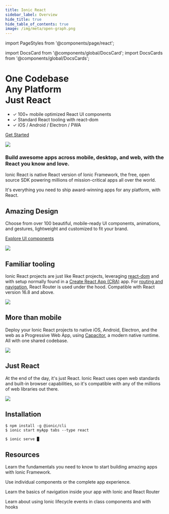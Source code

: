 ```yaml
---
title: Ionic React
sidebar_label: Overview
hide_title: true
hide_table_of_contents: true
image: /img/meta/open-graph.png
---
```


import PageStyles from '@components/page/react';

import DocsCard from '@components/global/DocsCard';
import DocsCards from '@components/global/DocsCards';

<head>
  <meta name="description" content="Ionic is the app platform for web developers. Build amazing mobile, web, and desktop apps all with one shared code base and open web standards" />
</head>

<PageStyles>

<div class='flex main-flex'>
  <div class="pull-left">
  <h1>One Codebase <br/> Any Platform <br/> <strong>Just React</strong></h1>

- ✓ 100+ mobile optimized React UI components
- ✓ Standard React tooling with react-dom
- ✓ iOS / Android / Electron / PWA

[Get Started](#installation)

  </div>

  <div class="pull-right">
  <img src="/docs/img/frameworks/react-logo.png" />
  </div>
</div>

### Build awesome apps across mobile, desktop, and web, with the React you know and love.

Ionic React is native React version of Ionic Framework, the free, open source SDK powering millions of mission-critical apps all over the world.

It's everything you need to ship award-winning apps for any platform, with React.

<div class="flex" >

<div class="pull-left">

## Amazing Design

Choose from over 100 beautiful, mobile-ready UI components, animations, and gestures, lightweight and customized to fit your brand.

[Explore UI components](/docs/components)

</div>

<div class="pull-right">
  <img src="/docs/icons/feature-guide-components-icon.png" />
</div>

</div>

<div class="flex reverse" >

<div class="pull-left">

## Familiar tooling

Ionic React projects are just like React projects, leveraging [react-dom](https://reactjs.org/docs/react-dom.html) and with setup normally found in a [Create React App (CRA)](https://github.com/facebook/create-react-app) app. For [routing and navigation](/docs/react/navigation), React Router is used under the hood.
Compatible with React version 16.8 and above.

</div>

<div class="pull-right">
  <img src="/docs/img/frameworks/react-cli.png" class="cli" />
</div>

</div>

<div class="flex">

<div class="pull-left">

## More than mobile

Deploy your Ionic React projects to native iOS, Android, Electron, and the web as a Progressive Web App, using [Capacitor](https://capacitor.ionicframework.com), a modern native runtime. All with one shared codebase.

</div>

<div class="pull-right">
  <img src="/docs/img/native-platforms/group-shot.png" />
</div>

</div>

<div class="flex reverse">

  <div class="pull-left">

## Just React

At the end of the day, it's just React. Ionic React uses open web standards and built-in browser capabilities, so it's compatible with any of the millions of web libraries out there.

  </div>

  <div class="pull-right">
    <img src="/docs/img/frameworks/react.svg" />
  </div>

</div>

## Installation

```shell-session
$ npm install -g @ionic/cli
$ ionic start myApp tabs --type react

$ ionic serve █
```

## Resources

<DocsCards>
  <DocsCard header="Getting Started" href="react/your-first-app" icon="/icons/feature-component-actionsheet-icon.png">
    <p>Learn the fundamentals you need to know to start building amazing apps with Ionic Framework.</p>
  </DocsCard>

  <DocsCard header="Add Ionic to Existing React App" href="https://dev.to/ionic/adding-ionic-react-to-an-existing-react-project-4kib" icon="/icons/logo-react-icon.png">
    <p>Use individual components or the complete app experience.</p>
  </DocsCard>

  <DocsCard header="Navigation" href="react/navigation" icon="/icons/feature-component-navigation-icon.png">
    <p>Learn the basics of navigation inside your app with Ionic and React Router</p>
  </DocsCard>

  <DocsCard header="Lifecycle" href="react/lifecycle" icon="/icons/feature-guide-components-icon.png">
    <p>Learn about using Ionic lifecycle events in class components and with hooks</p>
  </DocsCard>

</DocsCards>

</PageStyles>
